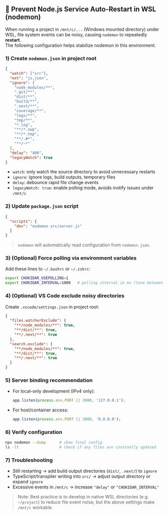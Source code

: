 ## 🚀 Prevent Node.js Service Auto-Restart in WSL (nodemon)

When running a project in `/mnt/c/...` (Windows mounted directory) under WSL, file system events can be noisy, causing `nodemon` to repeatedly **restart**.  
The following configuration helps stabilize nodemon in this environment.

### 1) Create `nodemon.json` in project root

```json
{
  "watch": ["src"],
  "ext": "js,json",
  "ignore": [
    "node_modules/**",
    ".git/**",
    "dist/**",
    "build/**",
    ".next/**",
    "coverage/**",
    "logs/**",
    "tmp/**",
    "*.log",
    "**/*.swp",
    "**/*.tmp",
    "**/.#*",
    "**/~*"
  ],
  "delay": "400",
  "legacyWatch": true
}
```

- `watch`: only watch the source directory to avoid unnecessary restarts
- `ignore`: ignore logs, build outputs, temporary files
- `delay`: debounce rapid file change events
- `legacyWatch: true`: enable polling mode, avoids inotify issues under `/mnt/c`

### 2) Update `package.json` script

```json
{
  "scripts": {
    "dev": "nodemon src/server.js"
  }
}
```

> `nodemon` will automatically read configuration from `nodemon.json`.

### 3) (Optional) Force polling via environment variables

Add these lines to `~/.bashrc` or `~/.zshrc`:

```bash
export CHOKIDAR_USEPOLLING=1
export CHOKIDAR_INTERVAL=1000   # polling interval in ms (tune between 500–1500)
```

### 4) (Optional) VS Code exclude noisy directories

Create `.vscode/settings.json` in project root:

```json
{
  "files.watcherExclude": {
    "**/node_modules/**": true,
    "**/dist/**": true,
    "**/.next/**": true
  },
  "search.exclude": {
    "**/node_modules/**": true,
    "**/dist/**": true,
    "**/.next/**": true
  }
}
```

### 5) Server binding recommendation

- For local-only development (IPv4 only):
  ```js
  app.listen(process.env.PORT || 3000, '127.0.0.1');
  ```
- For host/container access:
  ```js
  app.listen(process.env.PORT || 3000, '0.0.0.0');
  ```

### 6) Verify configuration

```bash
npx nodemon --dump      # show final config
ls -lt                  # check if any files are constantly updated
```

### 7) Troubleshooting

- Still restarting → add build output directories (`dist/`, `.next/`) to `ignore`
- TypeScript/transpiler writing into `src/` → adjust output directory or expand `ignore`
- Excessive events in `/mnt/c` → increase `"delay"` or `"CHOKIDAR_INTERVAL"`

> Note: Best practice is to develop in native WSL directories (e.g. `~/project`) to reduce file event noise, but the above settings make `/mnt/c` workable.
